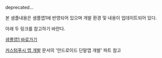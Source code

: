 

deprecated...


본 샘플내용은 샘플앱1에 반영되어 있으며 개발 환경 및 내용이 업데이트되어 있다. 

아래 두 링크를 참고하기 바란다.



[샘플앱1 바로가기](https://github.com/RationalOwl/rationalowl-sample/tree/master/device-app/android/sample1)

[커스텀푸시 앱 개발](https://rationalowl.tistory.com/21) 문서의 '안드로이드 단말앱 개발' 파트 참고
